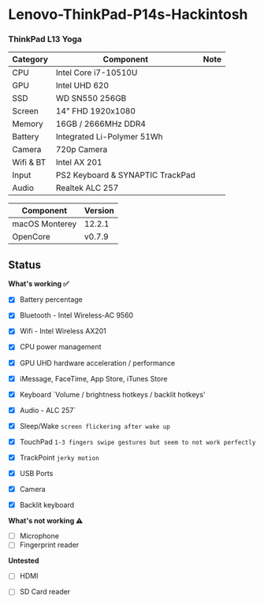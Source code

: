 # Lenovo-ThinkPad-P14s-Hackintosh


### ThinkPad L13 Yoga

| Category  | Component                                            | Note                                                         |
| --------- | ---------------------------------------------------- | ------------------------------------------------------------ |
| CPU       | Intel Core i7-10510U                                 |                                                              |
| GPU       | Intel UHD 620                                        |                                                              |
| SSD       | WD SN550 256GB                                       |                                                              |
| Screen    | 14" FHD 1920x1080                                    |                                                              |
| Memory    | 16GB / 2666MHz DDR4                                  |                                                              |
| Battery   | Integrated Li-Polymer 51Wh                           |                                                              |
| Camera    | 720p Camera                                          |                                                              |
| Wifi & BT | Intel AX 201                                         |                                                              |
| Input     | PS2 Keyboard & SYNAPTIC TrackPad                     |                                                              |
| Audio     | Realtek ALC 257                                      |                                                              |


| Component      | Version |
| -------------- | ------- |
| macOS Monterey | 12.2.1  |
| OpenCore       | v0.7.9  |

## Status
 
<strong>What's working ✅</strong>

- [x] Battery percentage
- [x] Bluetooth - Intel Wireless-AC 9560 
- [x] Wifi - Intel Wireless AX201
- [x] CPU power management
- [x] GPU UHD hardware acceleration / performance 
- [x] iMessage, FaceTime, App Store, iTunes Store
- [x] Keyboard `Volume / brightness hotkeys / backlit hotkeys'
- [x] Audio -  ALC 257`
- [x] Sleep/Wake `screen flickering after wake up`
- [x] TouchPad `1-3 fingers swipe gestures but seem to not work perfectly` 
- [x] TrackPoint  `jerky motion`
- [x] USB Ports 
- [x] Camera 
- [x] Backlit keyboard


  
<strong>What's not working ⚠️</strong>

- [ ] Microphone
- [ ] Fingerprint reader

<strong>Untested</strong>

- [ ] HDMI
- [ ] SD Card reader

